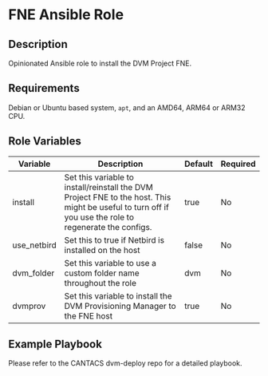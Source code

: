 # FNE Ansible Role

## Description

Opinionated Ansible role to install the DVM Project FNE.

## Requirements

Debian or Ubuntu based system, `apt`, and an AMD64, ARM64 or ARM32 CPU.

## Role Variables

| Variable | Description | Default | Required |
|----------|-------------|---------|----------|
| install | Set this variable to install/reinstall the DVM Project FNE to the host. This might be useful to turn off if you use the role to regenerate the configs. | true | No |
| use_netbird | Set this to true if Netbird is installed on the host | false | No |
| dvm_folder | Set this variable to use a custom folder name throughout the role | dvm | No |
| dvmprov | Set this variable to install the DVM Provisioning Manager to the FNE host | true | No |

## Example Playbook

Please refer to the CANTACS dvm-deploy repo for a detailed playbook.
